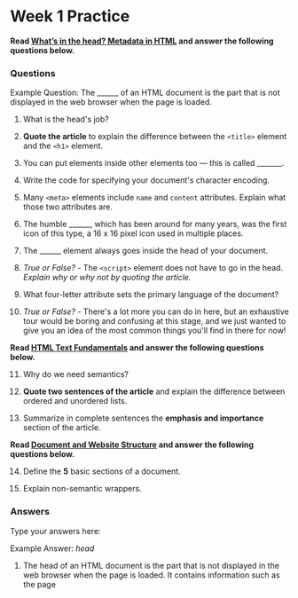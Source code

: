 # Week 1 Practice

**Read [What’s in the head? Metadata in HTML](https://developer.mozilla.org/en-US/docs/Learn/HTML/Introduction_to_HTML/The_head_metadata_in_HTML) and answer the following questions below.**

### Questions

Example Question: The ______ of an HTML document is the part that is not displayed in the web browser when the page is loaded. 

1. What is the head's job?

2. **Quote the article** to explain the difference between the `<title>` element and the `<h1>` element. 

3. You can put elements inside other elements too — this is called _______.

4. Write the code for specifying your document's character encoding.

5. Many `<meta>` elements include `name` and `content` attributes. Explain what those two attributes are.

6. The humble ______, which has been around for many years, was the first icon of this type, a 16 x 16 pixel icon used in multiple places.

7. The ______ element always goes inside the head of your document.

8. *True or False?* - The `<script>` element does not have to go in the head. *Explain why or why not by quoting the article.*

9. What four-letter attribute sets the primary language of the document?

10. *True or False?* - There's a lot more you can do in here, but an exhaustive tour would be boring and confusing at this stage, and we just wanted to give you an idea of the most common things you'll find in there for now!

**Read [HTML Text Fundamentals](https://developer.mozilla.org/en-US/docs/Learn/HTML/Introduction_to_HTML/HTML_text_fundamentals) and answer the following questions below.**

11. Why do we need semantics?

12. **Quote two sentences of the article** and explain the difference between ordered and unordered lists.

13. Summarize in complete sentences the **emphasis and importance** section of the article.

**Read [Document and Website Structure](https://developer.mozilla.org/en-US/docs/Learn/HTML/Introduction_to_HTML/Document_and_website_structure) and answer the following questions below.**

14. Define the **5** basic sections of a document.

15. Explain non-semantic wrappers.

### Answers
Type your answers here:

Example Answer: *head*

1. The head of an HTML document is the part that is not displayed in the web browser when the page is loaded. It contains information such as the page <title>, links to CSS (if you choose to style your HTML content with CSS), links to custom favicons, and other metadata (data about the HTML, such as the author, and important keywords that describe the document.)

2. We've already seen the `<title>` element in action — this can be used to add a title to the document. This however can get confused with the `<h1>` element, which is used to add a top level heading to your body content — this is also sometimes referred to as the page title. But they are different things! The `<h1>` element appears on the page when loaded in the browser — generally this should be used once per page, to mark up the title of your page content (the story title, or news headline, or whatever is appropriate to your usage.)
The `<title>` element is metadata that represents the title of the overall HTML document (not the document's content.)

3. Nesting

4. `<meta charset="utf-8">`

5. `name` specifies the type of meta element it is; what type of information it contains. `content` specifies the actual meta content.

6. favicon

7. `<link>`

8. True. The `<script>` element does not have to go in the head; in fact, often it is better to put it at the bottom of the document body (just before the closing `</body>` tag), to make sure that all the HTML content has been read by the browser before it tries to apply JavaScript to it (if JavaScript tries to access an element that doesn't yet exist, the browser will throw an error.)

9. lang

10. True!

11. One of HTML's main jobs is to give text structure and meaning (also known as semantics) so that a browser can display it correctly.

12. Unordered lists are used to mark up lists of items for which the order of the items doesn't matter. Ordered lists are lists in which the order of the items does matter.

13. In human language, we often emphasise certain words to alter the meaning of a sentence, and we often want to mark certain words as important or different in some way. HTML provides various semantic elements to allow us to mark up textual content with such effects.

14. (1) Header, (2) navigation bar, (3) main content, (4) sidebar, (5) footer.

15. Sometimes you'll come across a situation where you can't find an ideal semantic element to group some items together or wrap some content. Sometimes you might want to just group a set of elements together to affect them all as a single entity with some CSS or JavaScript. For cases like these, HTML provides the <div> and <span> elements. You should use these preferably with a suitable class attribute, to provide some kind of label for them so they can be easily targeted.

**Copyright &copy; 2018 Riyaad Azad. Free to copy and distribute as per the [official license on GitHub](https://github.com/ra-coding-club/coding-club/blob/master/LICENSE). All other rights reserved.** 
